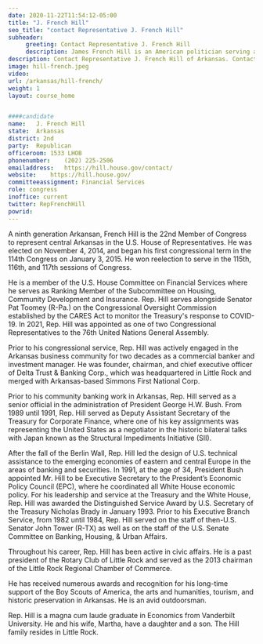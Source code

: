 ```yaml
---
date: 2020-11-22T11:54:12-05:00
title: "J. French Hill"
seo_title: "contact Representative J. French Hill"
subheader:
     greeting: Contact Representative J. French Hill 
     description: James French Hill is an American politician serving as the U.S. Representative for Arkansas's 2nd congressional district since 2015. He is a member of the Republican Party.
description: Contact Representative J. French Hill of Arkansas. Contact information for J. French Hill includes email address, phone number, and mailing address.
image: hill-french.jpeg
video: 
url: /arkansas/hill-french/
weight: 1
layout: course_home


####candidate
name:	J. French Hill
state:	Arkansas
district: 2nd
party:	Republican
officeroom:	1533 LHOB
phonenumber:	(202) 225-2506
emailaddress:	https://hill.house.gov/contact/
website:	https://hill.house.gov/
committeeassignment: Financial Services
role: congress
inoffice: current
twitter: RepFrenchHill
powrid: 
---
```


A ninth generation Arkansan, French Hill is the 22nd Member of Congress to represent central Arkansas in the U.S. House of Representatives. He was elected on November 4, 2014, and began his first congressional term in the 114th Congress on January 3, 2015. He won reelection to serve in the 115th, 116th, and 117th sessions of Congress. 

He is a member of the U.S. House Committee on Financial Services where he serves as Ranking Member of the Subcommittee on Housing, Community Development and Insurance. Rep. Hill serves alongside Senator Pat Toomey (R-Pa.) on the Congressional Oversight Commission established by the CARES Act to monitor the Treasury's response to COVID-19. In 2021, Rep. Hill was appointed as one of two Congressional Representatives to the 76th United Nations General Assembly. 

Prior to his congressional service, Rep. Hill was actively engaged in the Arkansas business community for two decades as a commercial banker and investment manager. He was founder, chairman, and chief executive officer of Delta Trust & Banking Corp., which was headquartered in Little Rock and merged with Arkansas-based Simmons First National Corp.

Prior to his community banking work in Arkansas, Rep. Hill served as a senior official in the administration of President George H.W. Bush. From 1989 until 1991, Rep. Hill served as Deputy Assistant Secretary of the Treasury for Corporate Finance, where one of his key assignments was representing the United States as a negotiator in the historic bilateral talks with Japan known as the Structural Impediments Initiative (SII).

After the fall of the Berlin Wall, Rep. Hill led the design of U.S. technical assistance to the emerging economies of eastern and central Europe in the areas of banking and securities. In 1991, at the age of 34, President Bush appointed Mr. Hill to be Executive Secretary to the President’s Economic Policy Council (EPC), where he coordinated all White House economic policy. For his leadership and service at the Treasury and the White House, Rep. Hill was awarded the Distinguished Service Award by U.S. Secretary of the Treasury Nicholas Brady in January 1993. Prior to his Executive Branch Service, from 1982 until 1984, Rep. Hill served on the staff of then-U.S. Senator John Tower (R-TX) as well as on the staff of the U.S. Senate Committee on Banking, Housing, & Urban Affairs.

Throughout his career, Rep. Hill has been active in civic affairs. He is a past president of the Rotary Club of Little Rock and served as the 2013 chairman of the Little Rock Regional Chamber of Commerce.

He has received numerous awards and recognition for his long-time support of the Boy Scouts of America, the arts and humanities, tourism, and historic preservation in Arkansas. He is an avid outdoorsman.

Rep. Hill is a magna cum laude graduate in Economics from Vanderbilt University. He and his wife, Martha, have a daughter and a son. The Hill family resides in Little Rock.

